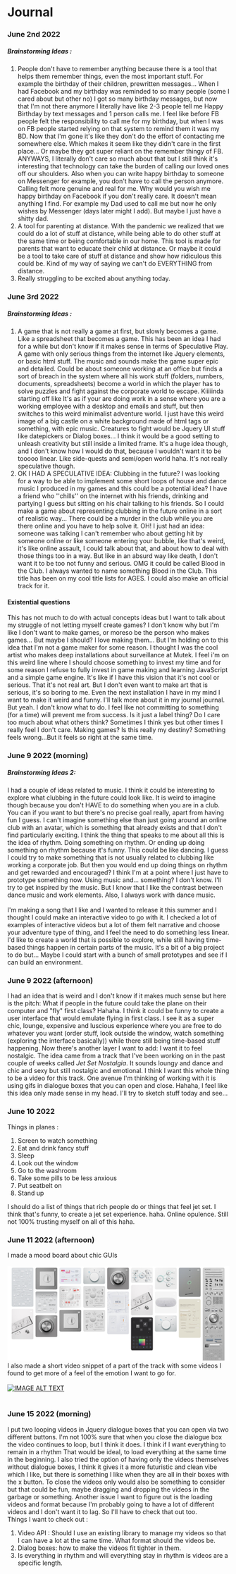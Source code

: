 # Journal

### June 2nd 2022
##### Brainstorming Ideas :
1. People don't have to remember anything because there is a tool that helps them remember things, even the most important stuff. For example the birthday of their children, prewritten messages... When I had Facebook and my birthday was reminded to so many people (some I cared about but other no) I got so many birthday messages, but now that I'm not there anymore I literally have like 2-3 people tell me Happy Birthday by text messages and 1 person calls me. I feel like before FB people felt the responsibility to call me for my birthday, but when I was on FB people started relying on that system to remind them it was my BD. Now that I'm gone it's like they don't do the effort of contacting me somewhere else. Which makes it seem like they didn't care in the first place... Or maybe they got super reliant on the remember thingy of FB. ANYWAYS, I literally don't care so much about that but I still think it's interesting that technology can take the burden of calling our loved ones off our shoulders.  Also when you can write happy birthday to someone on Messenger for example, you don't have to call the person anymore. Calling felt more genuine and real for me. Why would you wish me happy birthday on Facebook if you don't really care. It doesn't mean anything I find. For example my Dad used to call me but now he only wishes by Messenger (days later might I add). But maybe I just have a shitty dad.
2. A tool for parenting at distance. With the pandemic we realized that we could do a lot of stuff at distance, while being able to do other stuff at the same time or being comfortable in our home. This tool is made for parents that want to educate their child at distance. Or maybe it could be a tool to take care of stuff at distance and show how ridiculous this could be. Kind of my way of saying we can't do EVERYTHING from distance.
3. Really struggling to be excited about anything today.

### June 3rd 2022
##### Brainstorming Ideas :
1. A game that is not really a game at first, but slowly becomes a game. Like a spreadsheet that becomes a game. This has been an idea I had for a while but don't know if it makes sense in terms of Speculative Play. A game with only serious things from the internet like Jquery elements, or basic html stuff. The music and sounds make the game super epic and detailed. Could be about someone working at an office but finds a sort of breach in the system where all his work stuff (folders, numbers, documents, spreadsheets) become a world in which the player has to solve puzzles and fight against the corporate world to escape. Kiiiiinda starting off like It's as if your are doing work in a sense where you are a working employee with a desktop and emails and stuff, but then switches to this weird minimalist adventure world. I just have this weird image of a big castle on a white background made of html tags or something, with epic music. Creatures to fight would be Jquery UI stuff like datepickers or Dialog boxes... I think it would be a good setting to unleash creativity but still inside a limited frame. It's a huge idea though, and I don't know how I would do that, because I wouldn't want it to be tooooo linear. Like side-quests and semi/open world haha. It's not really speculative though.
2. OK I HAD A SPECULATIVE IDEA: Clubbing in the future? I was looking for a way to be able to implement some short loops of house and dance music I produced in my games and this could be a potential idea? I have a friend who ''chills'' on the internet with his friends, drinking and partying I guess but sitting on his chair talking to his friends. So I could make a game about representing clubbing in the future online in a sort of realistic way... There could be a murder in the club while you are there online and you have to help solve it. OH! I just had an idea: someone was talking I can't remember who about getting hit by someone online or like someone entering your bubble, like that's weird, it's like online assault, I could talk about that, and about how to deal with those things too in a way. But like in an absurd way like death, I don't want it to be too not funny and serious. OMG it could be called Blood in the Club. I always wanted to name something Blood in the Club. This title has been on my cool title lists for AGES. I could also make an official track for it.

#### Existential questions
This has not much to do with actual concepts ideas but I want to talk about my struggle of not letting myself create games? I don't know why but I'm like I don't want to make games, or moreso be the person who makes games... But maybe I should? I love making them... But I'm holding on to this idea that I'm not a game maker for some reason. I thought I was the cool artist who makes deep installations about surveillance at Mutek. I feel i'm on this weird line where I should choose something to invest my time and for some reason I refuse to fully invest in game making and learning JavaScript and a simple game engine. It's like if I have this vision that it's not cool or serious. That it's not real art. But I don't even want to make art that is serious, it's so boring to me. Even the next installation I have in my mind I want to make it weird and funny. I'll talk more about it in my journal journal. But yeah. I don't know what to do. I feel like not committing to something (for a time) will prevent me from success. Is it just a label thing? Do I care too much about what others think? Sometimes I think yes but other times I really feel I don't care. Making games? Is this really my destiny? Something feels wrong...But it feels so right at the same time.

### June 9 2022 (morning)
##### Brainstorming Ideas 2:
I had a couple of ideas related to music. I think it could be interesting to explore what clubbing in the future could look like. It is weird to imagine though because you don't HAVE to do something when you are in a club. You can if you want to but there's no precise goal really, apart from having fun I guess. I can't imagine something else than just going around an online club with an avatar, which is something that already exists and that I don't find particularly exciting. I think the thing that speaks to me about all this is the idea of rhythm. Doing something on rhythm. Or ending up doing something on rhythm because it's funny. This could be like dancing. I guess I could try to make something that is not usually related to clubbing like working a corporate job. But then you would end up doing things on rhythm and get rewarded and encouraged? I think I'm at a point where I just have to prototype something now. Using music and... something? I don't know. I'll try to get inspired by the music. But I know that I like the contrast between dance music and work elements. Also, I always work with dance music.
<br>
<br>
I'm making a song that I like and I wanted to release it this summer and I thought I could make an interactive video to go with it. I checked a lot of examples of interactive videos but a lot of them felt narrative and choose your adventure type of thing, and I feel the need to do something less linear. I'd like to create a world that is possible to explore, while still having time-based things happen in certain parts of the music. It's a bit of a big project to do but... Maybe I could start with a bunch of small prototypes and see if I can build an environment.

### June 9 2022 (afternoon)
I had an idea that is weird and I don't know if it makes much sense but here is the pitch: What if people in the future could take the plane on their computer and "fly" first class? Hahaha. I think it could be funny to create a user interface that would emulate flying in first class. I see it as a super chic, lounge, expensive and luscious experience where you are free to do whatever you want (order stuff, look outside the window, watch something (exploring the interface basically)) while there still being time-based stuff happening. Now there's another layer I want to add: I want it to feel nostalgic. The idea came from a track that I've been working on in the past couple of weeks called *Jet Set Nostalgia*. It sounds loungy and dance and chic and sexy but still nostalgic and emotional. I think I want this whole thing to be a video for this track. One avenue I'm thinking of working with it is using gifs in dialogue boxes that you can open and close. Hahaha, I feel like this idea only made sense in my head. I'll try to sketch stuff today and see...

### June 10 2022
Things in planes :
1. Screen to watch something
2. Eat and drink fancy stuff
3. Sleep
4. Look out the window
5. Go to the washroom
6. Take some pills to be less anxious
7. Put seatbelt on
8. Stand up

I should do a list of things that rich people do or things that feel jet set. I think that's funny, to create a jet set experience. haha. Online opulence. Still not 100% trusting myself on all of this haha.

### June 11 2022 (afternoon)
I made a mood board about chic GUIs
<br>
<br>
![](/process/images/moodboard_gui.png)
I also made a short video snippet of a part of the track with some videos I found to get more of a feel of the emotion I want to go for.
<br>
<br>
[![IMAGE ALT TEXT](http://img.youtube.com/vi/ZPmcNNeHL9I/0.jpg)](https://youtu.be/ZPmcNNeHL9I "Video Title")
<br>
<br>

### June 15 2022 (morning)
I put two looping videos in Jquery dialogue boxes that you can open via two different buttons. I'm not 100% sure that when you close the dialogue box the video continues to loop, but I think it does. I think if I want everything to remain in a rhythm That would be ideal, to load everything at the same time in the beginning. I also tried the option of having only the videos themselves without dialogue boxes, I think it gives it a more futuristic and clean vibe which I like, but there is something I like when they are all in their boxes with the x button. To close the videos only would also be something to consider but that could be fun, maybe dragging and dropping the videos in the garbage or something. Another issue I want to figure out is the loading videos and format because I'm probably going to have a lot of different videos and I don't want it to lag. So I'll have to check that out too.
<br>
Things I want to check out :
1. Video API : Should I use an existing library to manage my videos so that I can have a lot at the same time. What format should the videos be.
2. Dialog boxes: how to make the videos fit tighter in them.
3. Is everything in rhythm and will everything stay in rhythm is videos are a specific length.
